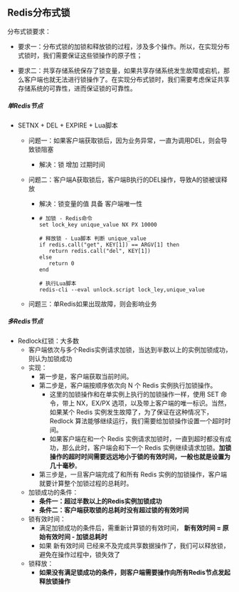 ## Redis分布式锁

分布式锁要求：

- 要求一：分布式锁的加锁和释放锁的过程，涉及多个操作。所以，在实现分布式锁时，我们需要保证这些锁操作的原子性；

- 要求二：共享存储系统保存了锁变量，如果共享存储系统发生故障或宕机，那么客户端也就无法进行锁操作了。在实现分布式锁时，我们需要考虑保证共享存储系统的可靠性，进而保证锁的可靠性。



##### 单Redis节点

- SETNX + DEL + EXPIRE + Lua脚本

  - 问题一：如果客户端获取锁后，因为业务异常，一直为调用DEL，则会导致锁阻塞

    - 解决：锁 增加 过期时间

  - 问题二：客户端A获取锁后，客户端B执行的DEL操作，导致A的锁被误释放

    - 解决：锁变量的值 具备 客户端唯一性

    - ```shell
      # 加锁 - Redis命令
      set lock_key unique_value NX PX 10000
      
      # 释放锁 - Lua脚本 判断 unique_value
      if redis.call("get", KEY[1]) == ARGV[1] then
      	 return redis.call("del", KEY[1])
      else
      	 return 0
      end
      
      # 执行Lua脚本
      redis-cli --eval unlock.script lock_ley,unique_value
      ```

  - 问题三：单Redis如果出现故障，则会影响业务



##### 多Redis节点

- Redlock红锁：大多数
  - 客户端依次与多个Redis实例请求加锁，当达到半数以上的实例加锁成功，则认为加锁成功
  - 实现：
    - 第一步是，客户端获取当前时间。
    - 第二步是，客户端按顺序依次向 N 个 Redis 实例执行加锁操作。
      - 这里的加锁操作和在单实例上执行的加锁操作一样，使用 SET 命令，带上 NX，EX/PX 选项，以及带上客户端的唯一标识。当然，如果某个 Redis 实例发生故障了，为了保证在这种情况下，Redlock 算法能够继续运行，我们需要给加锁操作设置一个超时时间。
      - 如果客户端在和一个 Redis 实例请求加锁时，一直到超时都没有成功，那么此时，客户端会和下一个 Redis 实例继续请求加锁。**加锁操作的超时时间需要远远地小于锁的有效时间，一般也就是设置为几十毫秒**。
    - 第三步是，一旦客户端完成了和所有 Redis 实例的加锁操作，客户端就要计算整个加锁过程的总耗时。
  - 加锁成功的条件：
    - **条件一：超过半数以上的Redis实例加锁成功**
    - **条件二：客户端获取锁的总耗时没有超过锁的有效时间**
  - 锁有效时间：
    - 满足加锁成功的条件后，需重新计算锁的有效时间，  **新有效时间 = 原始有效时间 - 加锁总耗时**
    - 如果 新有效时间 已经来不及完成共享数据操作了，我们可以释放锁，避免在操作过程中，锁失效了
  - 锁释放：
    - **如果没有满足锁成功的条件，则客户端需要操作向所有Redis节点发起释放锁操作**

